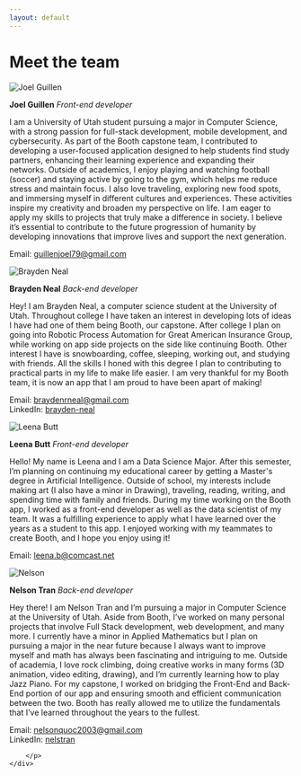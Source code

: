 ```yaml
---
layout: default
---
```

# Meet the team

<div class="member">
    <img src="{{site.url}}{{ site.baseurl }}/assets/images/team/joel-headshot.jpg" alt="Joel Guillen">
    <div class="bio">
<div markdown="1" class="name">

**Joel Guillen** *Front-end developer*

</div>
        <p class="about">
            I am a University of Utah student pursuing a major in Computer Science, with a strong passion for full-stack development, mobile development, and cybersecurity. As part of the Booth capstone team, I contributed to developing a user-focused application designed to help students find study partners, enhancing their learning experience and expanding their networks.
            Outside of academics, I enjoy playing and watching football (soccer) and staying active by going to the gym, which helps me reduce stress and maintain focus. I also love traveling, exploring new food spots, and immersing myself in different cultures and experiences. These activities inspire my creativity and broaden my perspective on life.
            I am eager to apply my skills to projects that truly make a difference in society. I believe it’s essential to contribute to the future progression of humanity by developing innovations that improve lives and support the next generation.
        </p>
        <p>
            Email: <a href="mailto: guillenjoel79@gmail.com"> guillenjoel79@gmail.com </a>
        </p>
    </div>
</div>

<div class="member">
    <img src="{{site.url}}{{ site.baseurl }}/assets/images/team/brayden-headshot.jpg" alt="Brayden Neal">
    <div class="bio">
<div markdown="1" class="name">

**Brayden Neal** *Back-end developer*

</div>
        <p class="about">
            Hey! I am Brayden Neal, a computer science student at the University of Utah. Throughout college I have taken an interest in developing lots of ideas I have had one of them being Booth, our capstone. After college I plan on going into Robotic Process Automation for Great American Insurance Group, while working on app side projects on the side like continuing Booth. Other interest I have is snowboarding, coffee, sleeping, working out, and studying with friends. All the skills I honed with this degree I plan to contributing to practical parts in my life to make life easier. I am very thankful for my Booth team, it is now an app that I am proud to have been apart of making!
        </p>
        <p>
          Email: <a href="mailto: braydenrneal@gmail.com"> braydenrneal@gmail.com </a>
            <br>
            LinkedIn: <a href="https://www.linkedin.com/in/brayden-neal"> brayden-neal </a>
        </p>
    </div>
</div>

<div class="member">
    <img src="{{site.url}}{{ site.baseurl }}/assets/images/team/leena-headshot.jpg" alt="Leena Butt">
    <div class="bio">
<div markdown="1" class="name">

**Leena Butt** *Front-end developer*

</div >
        <p class="about">
            Hello! My name is Leena and I am a Data Science Major. After this semester, I’m planning on continuing my educational career by getting a Master's degree in Artificial Intelligence. Outside of school, my interests include making art (I also have a minor in Drawing), traveling, reading, writing, and spending time with family and friends. During my time working on the Booth app, I worked as a front-end developer as well as the data scientist of my team. It was a fulfilling experience to apply what I have learned over the years as a student to this app. I enjoyed working with my teammates to create Booth, and I hope you enjoy using it!
        </p>
        <p>
            Email: <a href="mailto: leena.b@comcast.net"> leena.b@comcast.net </a>
        </p>
    </div>
</div>

<div class="member">
    <img src="{{site.url}}{{ site.baseurl }}/assets/images/team/nelson-headshot.jpg" alt="Nelson">
    <div class="bio">
<div markdown="1" class="name">

**Nelson Tran** *Back-end developer*

</div>
        <p class="about">
            Hey there! I am Nelson Tran and I’m pursuing a major in Computer Science at the University of Utah. Aside from Booth, I’ve worked on many personal projects that involve Full Stack development, web development, and many more. I currently have a minor in Applied Mathematics but I plan on pursuing a major in the near future because I always want to improve myself and math has always been fascinating and intriguing to me. Outside of academia, I love rock climbing, doing creative works in many forms (3D animation, video editing, drawing), and I’m currently learning how to play Jazz Piano. For my capstone, I worked on bridging the Front-End and Back-End portion of our app and ensuring smooth and efficient communication between the two. Booth has really allowed me to utilize the fundamentals that I’ve learned throughout the years to the fullest.
        </p>
        <p>
            Email: <a href="mailto: nelsonquoc2003@gmail.com"> nelsonquoc2003@gmail.com </a>
            <br>
            LinkedIn: <a href="https://www.linkedin.com/in/nelstran/"> nelstran </a>
        </p>
        <p>
            
        </p>
    </div>
</div>
